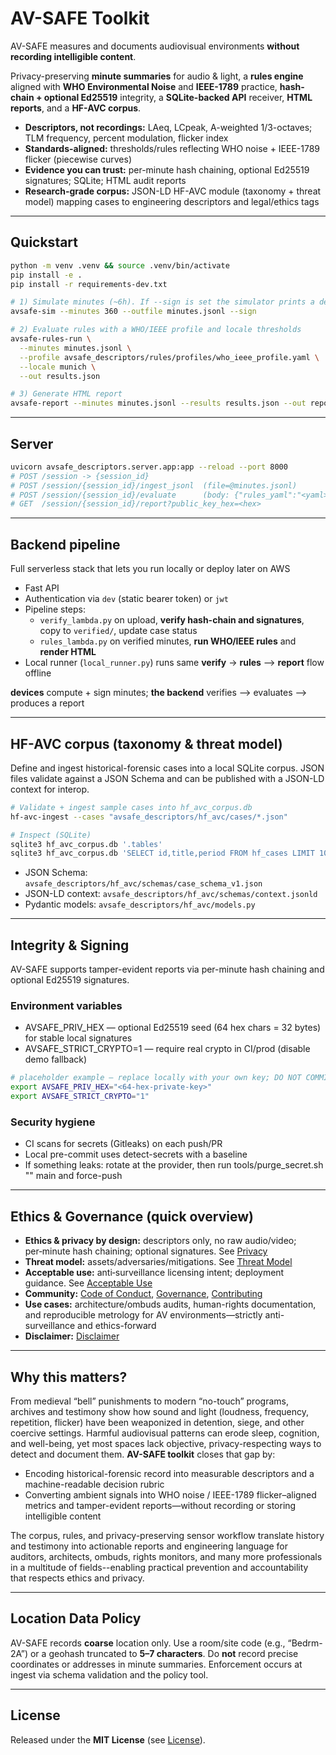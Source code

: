 # AV-SAFE Toolkit

AV-SAFE measures and documents audiovisual environments **without recording intelligible content**.

Privacy-preserving **minute summaries** for audio & light, a **rules engine** aligned with **WHO Environmental Noise** and **IEEE-1789** practice, **hash-chain + optional Ed25519** integrity, a **SQLite-backed API** receiver, **HTML reports**, and a **HF-AVC corpus**.

- **Descriptors, not recordings:** LAeq, LCpeak, A-weighted 1/3-octaves; TLM frequency, percent modulation, flicker index  
- **Standards-aligned:** thresholds/rules reflecting WHO noise + IEEE-1789 flicker (piecewise curves)  
- **Evidence you can trust:** per-minute hash chaining, optional Ed25519 signatures; SQLite; HTML audit reports  
- **Research-grade corpus:** JSON-LD HF-AVC module (taxonomy + threat model) mapping cases to engineering descriptors and legal/ethics tags

---

## Quickstart

```bash
python -m venv .venv && source .venv/bin/activate
pip install -e .
pip install -r requirements-dev.txt

# 1) Simulate minutes (~6h). If --sign is set the simulator prints a demo key; DO NOT COMMIT IT.
avsafe-sim --minutes 360 --outfile minutes.jsonl --sign

# 2) Evaluate rules with a WHO/IEEE profile and locale thresholds
avsafe-rules-run \
  --minutes minutes.jsonl \
  --profile avsafe_descriptors/rules/profiles/who_ieee_profile.yaml \
  --locale munich \
  --out results.json

# 3) Generate HTML report
avsafe-report --minutes minutes.jsonl --results results.json --out report.html

```

---

## Server
```bash
uvicorn avsafe_descriptors.server.app:app --reload --port 8000
# POST /session -> {session_id}
# POST /session/{session_id}/ingest_jsonl  (file=@minutes.jsonl)
# POST /session/{session_id}/evaluate      (body: {"rules_yaml":"<yaml>", "locale":"munich"})
# GET  /session/{session_id}/report?public_key_hex=<hex>
```

---

## Backend pipeline
Full serverless stack that lets you run locally or deploy later on AWS
- Fast API
- Authentication via `dev` (static bearer token) or `jwt`
- Pipeline steps:
  - `verify_lambda.py` on upload, **verify hash-chain and signatures**, copy to `verified/`, update case status
  - `rules_lambda.py` on verified minutes, **run WHO/IEEE rules** and **render HTML**
- Local runner (`local_runner.py`) runs same **verify** -> **rules** --> **report** flow offline
 
**devices** compute + sign minutes; **the backend** verifies --> evaluates --> produces a report

---

## HF-AVC corpus (taxonomy & threat model)
Define and ingest historical-forensic cases into a local SQLite corpus. JSON files validate against a JSON Schema and can be published with a JSON-LD context for interop.
```bash
# Validate + ingest sample cases into hf_avc_corpus.db
hf-avc-ingest --cases "avsafe_descriptors/hf_avc/cases/*.json"

# Inspect (SQLite)
sqlite3 hf_avc_corpus.db '.tables'
sqlite3 hf_avc_corpus.db 'SELECT id,title,period FROM hf_cases LIMIT 10;'
```
- JSON Schema: `avsafe_descriptors/hf_avc/schemas/case_schema_v1.json`
- JSON-LD context: `avsafe_descriptors/hf_avc/schemas/context.jsonld`
- Pydantic models: `avsafe_descriptors/hf_avc/models.py`

---

## Integrity & Signing
AV-SAFE supports tamper-evident reports via per-minute hash chaining and optional Ed25519 signatures.

### Environment variables
  - AVSAFE_PRIV_HEX — optional Ed25519 seed (64 hex chars = 32 bytes) for stable local signatures
  - AVSAFE_STRICT_CRYPTO=1 — require real crypto in CI/prod (disable demo fallback)

```bash
# placeholder example — replace locally with your own key; DO NOT COMMIT REAL KEYS
export AVSAFE_PRIV_HEX="<64-hex-private-key>"
export AVSAFE_STRICT_CRYPTO="1"
```

### Security hygiene
  - CI scans for secrets (Gitleaks) on each push/PR
  - Local pre-commit uses detect-secrets with a baseline
  - If something leaks: rotate at the provider, then run tools/purge_secret.sh "<pattern>" main and force-push

---

## Ethics & Governance (quick overview)

- **Ethics & privacy by design:** descriptors only, no raw audio/video; per‑minute hash chaining; optional signatures. See [Privacy](PRIVACY.md)
- **Threat model:** assets/adversaries/mitigations. See [Threat Model](THREAT_MODEL.md)
- **Acceptable use:** anti‑surveillance licensing intent; deployment guidance. See [Acceptable Use](ACCEPTABLE_USE.md)
- **Community:** [Code of Conduct](CODE_OF_CONDUCT.md), [Governance](GOVERNANCE.md), [Contributing](CONTRIBUTING.md)
- **Use cases:** architecture/ombuds audits, human-rights documentation, and reproducible metrology for AV environments—strictly anti-surveillance and ethics-forward
- **Disclaimer:** [Disclaimer](DISCLAIMER.md)

---

## Why this matters?

From medieval “bell” punishments to modern “no-touch” programs, archives and testimony show how sound and light (loudness, frequency, repetition, flicker) have been weaponized in detention, siege, and other coercive settings. Harmful audiovisual patterns can erode sleep, cognition, and well-being, yet most spaces lack objective, privacy-respecting ways to detect and document them. **AV-SAFE toolkit** closes that gap by:

* Encoding historical-forensic record into measurable descriptors and a machine-readable decision rubric
* Converting ambient signals into WHO noise / IEEE-1789 flicker–aligned metrics and tamper-evident reports—without recording or storing intelligible content

The corpus, rules, and privacy-preserving sensor workflow translate history and testimony into actionable reports and engineering language for auditors, architects, ombuds, rights monitors, and many more professionals in a multitude of fields--enabling practical prevention and accountability that respects ethics and privacy.

---

## Location Data Policy
AV-SAFE records **coarse** location only. Use a room/site code (e.g., “Bedrm-2A”) or a geohash truncated to **5–7 characters**. Do **not** record precise coordinates or addresses in minute summaries. Enforcement occurs at ingest via schema validation and the policy tool.

---

## License
Released under the **MIT License** (see [License](LICENSE)).
